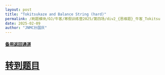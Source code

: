 ```yaml
---
layout: post
title: "Tokitsukaze and Balance String (hard)"
permalink: /刷题模块/OJ/牛客/寒假训练营2025/第四场/div2_{思维题}_牛客_Tokitsukaze and Balance String (hard).md/
date: 2025-02-09
author: "JNMC孙国庆"
---
```


#### [备用返回通道](../../README.md)
# [转到题目](https://ac.nowcoder.com/acm/contest/95336/C)